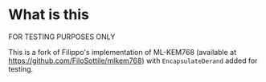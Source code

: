# What is this

FOR TESTING PURPOSES ONLY

This is a fork of Filippo's implementation of ML-KEM768 (available at
https://github.com/FiloSottile/mlkem768) with `EncapsulateDerand` added for
testing.
